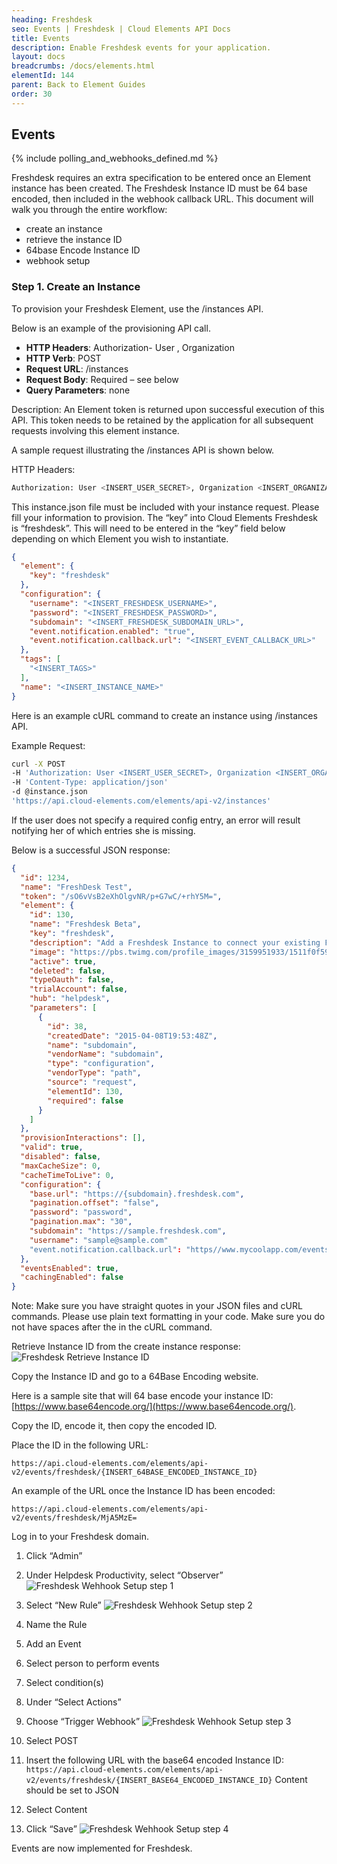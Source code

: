 ```yaml
---
heading: Freshdesk
seo: Events | Freshdesk | Cloud Elements API Docs
title: Events
description: Enable Freshdesk events for your application.
layout: docs
breadcrumbs: /docs/elements.html
elementId: 144
parent: Back to Element Guides
order: 30
---
```


## Events

{% include polling_and_webhooks_defined.md %}

Freshdesk requires an extra specification to be entered once an Element instance has been created. The Freshdesk Instance ID must be 64 base encoded, then included in the webhook callback URL. This document will walk you through the entire workflow:

* create an instance
* retrieve the instance ID
* 64base Encode Instance ID
* webhook setup

### Step 1. Create an Instance

To provision your Freshdesk Element, use the /instances API.

Below is an example of the provisioning API call.

* __HTTP Headers__: Authorization- User <user secret>, Organization <organization secret>
* __HTTP Verb__: POST
* __Request URL__: /instances
* __Request Body__: Required – see below
* __Query Parameters__: none

Description: An Element token is returned upon successful execution of this API. This token needs to be retained by the application for all subsequent requests involving this element instance.

A sample request illustrating the /instances API is shown below.

HTTP Headers:

```bash
Authorization: User <INSERT_USER_SECRET>, Organization <INSERT_ORGANIZATION_SECRET>

```
This instance.json file must be included with your instance request.  Please fill your information to provision.  The “key” into Cloud Elements Freshdesk is “freshdesk”.  This will need to be entered in the “key” field below depending on which Element you wish to instantiate.

```JSON
{
  "element": {
    "key": "freshdesk"
  },
  "configuration": {
    "username": "<INSERT_FRESHDESK_USERNAME>",
    "password": "<INSERT_FRESHDESK_PASSWORD>",
    "subdomain": "<INSERT_FRESHDESK_SUBDOMAIN_URL>",
    "event.notification.enabled": "true",
    "event.notification.callback.url": "<INSERT_EVENT_CALLBACK_URL>"
  },
  "tags": [
    "<INSERT_TAGS>"
  ],
  "name": "<INSERT_INSTANCE_NAME>"
}
```

Here is an example cURL command to create an instance using /instances API.

Example Request:

```bash
curl -X POST
-H 'Authorization: User <INSERT_USER_SECRET>, Organization <INSERT_ORGANIZATION_SECRET>'
-H 'Content-Type: application/json'
-d @instance.json
'https://api.cloud-elements.com/elements/api-v2/instances'
```

If the user does not specify a required config entry, an error will result notifying her of which entries she is missing.

Below is a successful JSON response:

```JSON
{
  "id": 1234,
  "name": "FreshDesk Test",
  "token": "/sO6vVsB2eXhOlgvNR/p+G7wC/+rhY5M=",
  "element": {
    "id": 130,
    "name": "Freshdesk Beta",
    "key": "freshdesk",
    "description": "Add a Freshdesk Instance to connect your existing Freshdesk account to the Help Desk Hub, allowing you to manage your incidents, priorities, statuses, users, etc. across multiple Help Desk Elements. You will need your Freshdesk account information to add an instance.",
    "image": "https://pbs.twimg.com/profile_images/3159951933/1511f0f59e3f239a8ef707b1db3a42e3.png",
    "active": true,
    "deleted": false,
    "typeOauth": false,
    "trialAccount": false,
    "hub": "helpdesk",
    "parameters": [
      {
        "id": 38,
        "createdDate": "2015-04-08T19:53:48Z",
        "name": "subdomain",
        "vendorName": "subdomain",
        "type": "configuration",
        "vendorType": "path",
        "source": "request",
        "elementId": 130,
        "required": false
      }
    ]
  },
  "provisionInteractions": [],
  "valid": true,
  "disabled": false,
  "maxCacheSize": 0,
  "cacheTimeToLive": 0,
  "configuration": {
    "base.url": "https://{subdomain}.freshdesk.com",
    "pagination.offset": "false",
    "password": "password",
    "pagination.max": "30",
    "subdomain": "https://sample.freshdesk.com",
    "username": "sample@sample.com"
    "event.notification.callback.url": "https//www.mycoolapp.com/events"
  },
  "eventsEnabled": true,
  "cachingEnabled": false
}
```

Note:  Make sure you have straight quotes in your JSON files and cURL commands.  Please use plain text formatting in your code.  Make sure you do not have spaces after the in the cURL command.

Retrieve Instance ID from the create instance response:
![Freshdesk Retrieve Instance ID](http://cloud-elements.com/wp-content/uploads/2015/08/FreshdeskWebHookID.png)

Copy the Instance ID and go to a 64Base Encoding website.

Here is a sample site that will 64 base encode your instance ID: [https://www.base64encode.org/](https://www.base64encode.org/).

Copy the ID, encode it, then copy the encoded ID.

Place the ID in the following URL:

`https://api.cloud-elements.com/elements/api-v2/events/freshdesk/{INSERT_64BASE_ENCODED_INSTANCE_ID}`

An example of the URL once the Instance ID has been encoded:

`https://api.cloud-elements.com/elements/api-v2/events/freshdesk/MjA5MzE=`

Log in to your Freshdesk domain.

1. Click “Admin”

2. Under Helpdesk Productivity, select “Observer”
![Freshdesk Wehhook Setup step 1](http://cloud-elements.com/wp-content/uploads/2015/08/FreshdeskWebHook1.png)


3. Select “New Rule”
![Freshdesk Wehhook Setup step 2](http://cloud-elements.com/wp-content/uploads/2015/08/FreshdeskWebHook2.png)

4. Name the Rule

5. Add an Event

6. Select person to perform events

7. Select condition(s)

8. Under “Select Actions”

9. Choose “Trigger Webhook”
![Freshdesk Wehhook Setup step 3](http://cloud-elements.com/wp-content/uploads/2015/08/FreshdeskWebHook3.png)

10. Select POST

11. Insert the following URL with the base64 encoded Instance ID: `https://api.cloud-elements.com/elements/api-v2/events/freshdesk/{INSERT_BASE64_ENCODED_INSTANCE_ID}` Content should be set to JSON

12. Select Content

13. Click “Save”
![Freshdesk Wehhook Setup step 4](http://cloud-elements.com/wp-content/uploads/2015/08/FreshdeskWebHook4.png)

Events are now implemented for Freshdesk.
